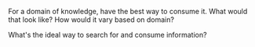 For a domain of knowledge, have the best way to consume it. What would that look like? How would it vary based on domain?

What's the ideal way to search for and consume information?